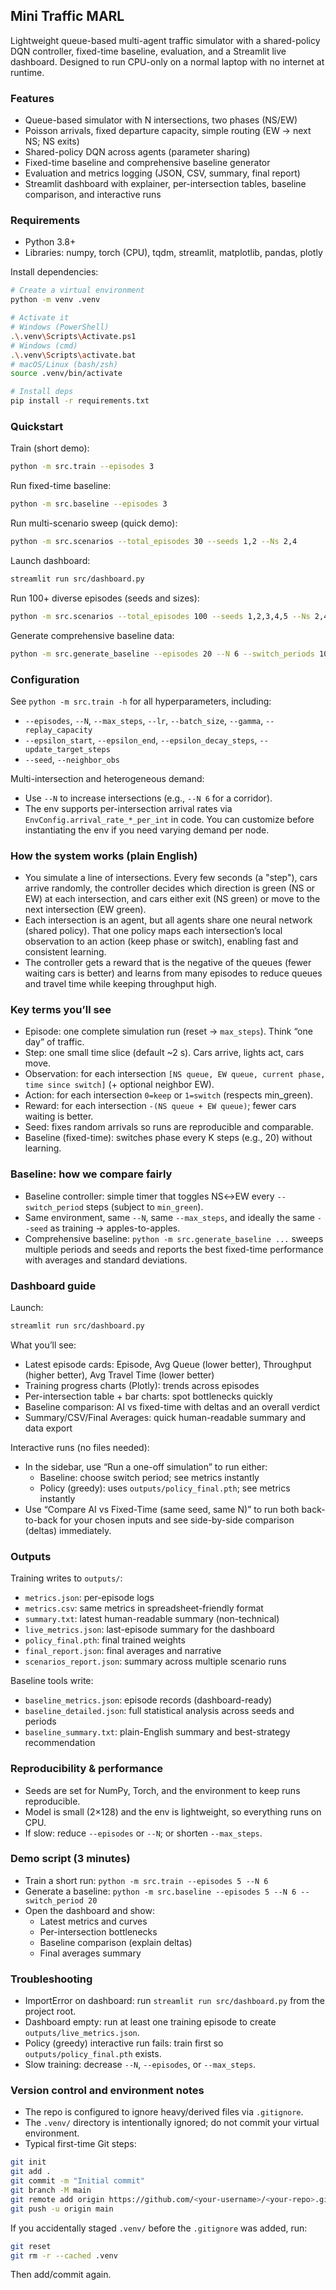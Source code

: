 ## Mini Traffic MARL

Lightweight queue-based multi-agent traffic simulator with a shared-policy DQN controller, fixed-time baseline, evaluation, and a Streamlit live dashboard. Designed to run CPU-only on a normal laptop with no internet at runtime.

### Features
- Queue-based simulator with N intersections, two phases (NS/EW)
- Poisson arrivals, fixed departure capacity, simple routing (EW -> next NS; NS exits)
- Shared-policy DQN across agents (parameter sharing)
- Fixed-time baseline and comprehensive baseline generator
- Evaluation and metrics logging (JSON, CSV, summary, final report)
- Streamlit dashboard with explainer, per-intersection tables, baseline comparison, and interactive runs

### Requirements
- Python 3.8+
- Libraries: numpy, torch (CPU), tqdm, streamlit, matplotlib, pandas, plotly

Install dependencies:
```bash
# Create a virtual environment
python -m venv .venv

# Activate it
# Windows (PowerShell)
.\.venv\Scripts\Activate.ps1
# Windows (cmd)
.\.venv\Scripts\activate.bat
# macOS/Linux (bash/zsh)
source .venv/bin/activate

# Install deps
pip install -r requirements.txt
```

### Quickstart

Train (short demo):
```bash
python -m src.train --episodes 3
```

Run fixed-time baseline:
```bash
python -m src.baseline --episodes 3
```

Run multi-scenario sweep (quick demo):
```bash
python -m src.scenarios --total_episodes 30 --seeds 1,2 --Ns 2,4
```

Launch dashboard:
```bash
streamlit run src/dashboard.py
```

Run 100+ diverse episodes (seeds and sizes):
```bash
python -m src.scenarios --total_episodes 100 --seeds 1,2,3,4,5 --Ns 2,4,6
```

Generate comprehensive baseline data:
```bash
python -m src.generate_baseline --episodes 20 --N 6 --switch_periods 10,15,20,25,30 --seeds 1,2,3,4,5
```


### Configuration
See `python -m src.train -h` for all hyperparameters, including:
- `--episodes`, `--N`, `--max_steps`, `--lr`, `--batch_size`, `--gamma`, `--replay_capacity`
- `--epsilon_start`, `--epsilon_end`, `--epsilon_decay_steps`, `--update_target_steps`
- `--seed`, `--neighbor_obs`

Multi-intersection and heterogeneous demand:
- Use `--N` to increase intersections (e.g., `--N 6` for a corridor).
- The env supports per-intersection arrival rates via `EnvConfig.arrival_rate_*_per_int` in code. You can customize before instantiating the env if you need varying demand per node.

### How the system works (plain English)
- You simulate a line of intersections. Every few seconds (a "step"), cars arrive randomly, the controller decides which direction is green (NS or EW) at each intersection, and cars either exit (NS green) or move to the next intersection (EW green).
- Each intersection is an agent, but all agents share one neural network (shared policy). That one policy maps each intersection’s local observation to an action (keep phase or switch), enabling fast and consistent learning.
- The controller gets a reward that is the negative of the queues (fewer waiting cars is better) and learns from many episodes to reduce queues and travel time while keeping throughput high.

### Key terms you’ll see
- Episode: one complete simulation run (reset → `max_steps`). Think “one day” of traffic.
- Step: one small time slice (default ~2 s). Cars arrive, lights act, cars move.
- Observation: for each intersection `[NS queue, EW queue, current phase, time since switch]` (+ optional neighbor EW).
- Action: for each intersection `0=keep` or `1=switch` (respects min_green).
- Reward: for each intersection `-(NS queue + EW queue)`; fewer cars waiting is better.
- Seed: fixes random arrivals so runs are reproducible and comparable.
- Baseline (fixed-time): switches phase every K steps (e.g., 20) without learning.

### Baseline: how we compare fairly
- Baseline controller: simple timer that toggles NS↔EW every `--switch_period` steps (subject to `min_green`).
- Same environment, same `--N`, same `--max_steps`, and ideally the same `--seed` as training → apples-to-apples.
- Comprehensive baseline: `python -m src.generate_baseline ...` sweeps multiple periods and seeds and reports the best fixed-time performance with averages and standard deviations.

### Dashboard guide
Launch:
```bash
streamlit run src/dashboard.py
```
What you’ll see:
- Latest episode cards: Episode, Avg Queue (lower better), Throughput (higher better), Avg Travel Time (lower better)
- Training progress charts (Plotly): trends across episodes
- Per-intersection table + bar charts: spot bottlenecks quickly
- Baseline comparison: AI vs fixed-time with deltas and an overall verdict
- Summary/CSV/Final Averages: quick human-readable summary and data export

Interactive runs (no files needed):
- In the sidebar, use “Run a one-off simulation” to run either:
  - Baseline: choose switch period; see metrics instantly
  - Policy (greedy): uses `outputs/policy_final.pth`; see metrics instantly
- Use “Compare AI vs Fixed-Time (same seed, same N)” to run both back-to-back for your chosen inputs and see side-by-side comparison (deltas) immediately.

### Outputs
Training writes to `outputs/`:
- `metrics.json`: per-episode logs
- `metrics.csv`: same metrics in spreadsheet-friendly format
- `summary.txt`: latest human-readable summary (non-technical)
- `live_metrics.json`: last-episode summary for the dashboard
- `policy_final.pth`: final trained weights
- `final_report.json`: final averages and narrative
- `scenarios_report.json`: summary across multiple scenario runs

Baseline tools write:
- `baseline_metrics.json`: episode records (dashboard-ready)
- `baseline_detailed.json`: full statistical analysis across seeds and periods
- `baseline_summary.txt`: plain-English summary and best-strategy recommendation

### Reproducibility & performance
- Seeds are set for NumPy, Torch, and the environment to keep runs reproducible.
- Model is small (2×128) and the env is lightweight, so everything runs on CPU.
- If slow: reduce `--episodes` or `--N`; or shorten `--max_steps`.

### Demo script (3 minutes)
- Train a short run: `python -m src.train --episodes 5 --N 6`
- Generate a baseline: `python -m src.baseline --episodes 5 --N 6 --switch_period 20`
- Open the dashboard and show:
  - Latest metrics and curves
  - Per-intersection bottlenecks
  - Baseline comparison (explain deltas)
  - Final averages summary

### Troubleshooting
- ImportError on dashboard: run `streamlit run src/dashboard.py` from the project root.
- Dashboard empty: run at least one training episode to create `outputs/live_metrics.json`.
- Policy (greedy) interactive run fails: train first so `outputs/policy_final.pth` exists.
- Slow training: decrease `--N`, `--episodes`, or `--max_steps`.

### Version control and environment notes
- The repo is configured to ignore heavy/derived files via `.gitignore`.
- The `.venv/` directory is intentionally ignored; do not commit your virtual environment.
- Typical first-time Git steps:
```bash
git init
git add .
git commit -m "Initial commit"
git branch -M main
git remote add origin https://github.com/<your-username>/<your-repo>.git
git push -u origin main
```
If you accidentally staged `.venv/` before the `.gitignore` was added, run:
```bash
git reset
git rm -r --cached .venv
```
Then add/commit again.
